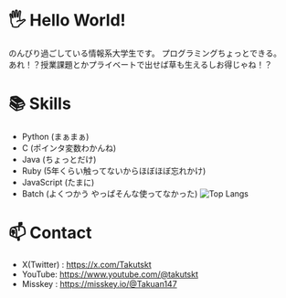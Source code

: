# 🖐️ Hello World!
のんびり過ごしている情報系大学生です。
プログラミングちょっとできる。
<br>あれ！？授業課題とかプライベートで出せば草も生えるしお得じゃね！？

# 📚 Skills
- Python (まぁまぁ)
- C (ポインタ変数わかんね)
- Java (ちょっとだけ)
- Ruby (5年くらい触ってないからほぼほぼ忘れかけ)
- JavaScript (たまに)
- Batch (よくつかう やっぱそんな使ってなかった)
![Top Langs](https://github-readme-stats.vercel.app/api/top-langs/?username=taku-147&layout=compact)

# 📫 Contact
- X(Twitter) : https://x.com/Takutskt
- YouTube: https://www.youtube.com/@takutskt
- Misskey : https://misskey.io/@Takuan147

